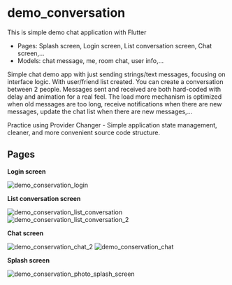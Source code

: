 # demo_conversation
This is simple demo chat application with Flutter

- Pages: Splash screen, Login screen, List conversation screen, Chat screen,...
- Models: chat message, me, room chat, user info,...

Simple chat demo app with just sending strings/text messages, focusing on interface logic. With user/friend list created. You can create a conversation between 2 people. Messages sent and received are both hard-coded with delay and animation for a real feel. The load more mechanism is optimized when old messages are too long, receive notifications when there are new messages, update the chat list when there are new messages,...

Practice using Provider Changer - Simple application state management, cleaner, and more convenient source code structure.

## Pages
**Login screen**

![demo_conservation_login](https://user-images.githubusercontent.com/33143698/128981453-e759f0b8-ab7a-44fd-858e-8f05ffae1069.png)

**List conversation screen**

![demo_conservation_list_conversation](https://user-images.githubusercontent.com/33143698/128981470-6fa7dda3-6d1e-4ccf-8516-6a5faaf19202.png)
![demo_conservation_list_conversation_2](https://user-images.githubusercontent.com/33143698/128981483-ef1cb633-25b4-4e98-a7fa-86d29a220228.png)


**Chat screen**

![demo_conservation_chat_2](https://user-images.githubusercontent.com/33143698/128981527-2a0430bd-26bd-4324-a88d-20c8f38ed677.png)
![demo_conservation_chat](https://user-images.githubusercontent.com/33143698/128981559-1aba591f-e8f5-4c87-a7a2-a35c119ca277.png)


**Splash screen**

![demo_conservation_photo_splash_screen](https://user-images.githubusercontent.com/33143698/128981571-daff1a84-c1df-449c-859d-8ac8f99036d6.png)








